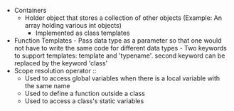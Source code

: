 - Containers
	- Holder object that stores a collection of other objects (Example: An array holding various int objects)
		- Implemented as class templates 
- Function Templates
		- Pass data type as a parameter so that one would not have to write the same code for different data types
		- Two keywords to support templates: template and 'typename'. second keyword can be replaced by the keyword 'class'
- Scope resolution operator ::
	- Used to access global variables when there is a local variable with the same name 
	- Used to define a function outside a class 
	- Used to access a class's static variables